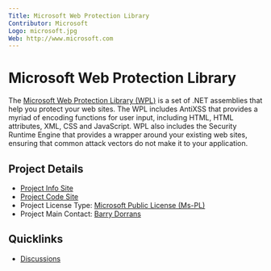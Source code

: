 ```yaml
---
Title: Microsoft Web Protection Library
Contributor: Microsoft
Logo: microsoft.jpg
Web: http://www.microsoft.com
---
```

# Microsoft Web Protection Library

The [Microsoft Web Protection Library (WPL)](https://wpl.codeplex.com/) is a set of .NET assemblies that help you protect your web sites. The WPL includes AntiXSS that provides a myriad of encoding functions for user input, including HTML, HTML attributes, XML, CSS and JavaScript. WPL also includes the Security Runtime Engine that provides a wrapper around your existing web sites, ensuring that common attack vectors do not make it to your application.

## Project Details
* [Project Info Site](https://wpl.codeplex.com/) 
* [Project Code Site](https://wpl.codeplex.com/SourceControl/latest) 
* Project License Type: [Microsoft Public License (Ms-PL)](https://wpl.codeplex.com/license)
* Project Main Contact: [Barry Dorrans](https://www.codeplex.com/site/users/view/bdorrans)

## Quicklinks

* [Discussions](https://wpl.codeplex.com/discussions)
